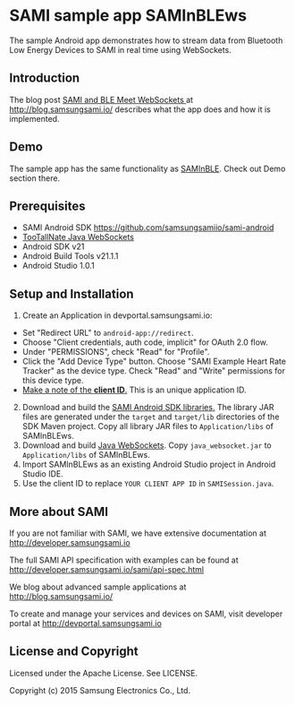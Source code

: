 # SAMI sample app SAMInBLEws
The sample Android app demonstrates how to stream data from Bluetooth Low Energy Devices to SAMI in real time using WebSockets.

Introduction
-------------

The blog post [SAMI and BLE Meet WebSockets
](https://blog.samsungsami.io/mobile/development/2015/04/09/sami-and-ble-meet-websockets.html) at http://blog.samsungsami.io/ describes what the app does and how it is implemented.

Demo
-------------

The sample app has the same functionality as [SAMInBLE](https://github.com/samsungsamiio/sample-android-SAMInBLE). Check out Demo section there.

Prerequisites
-------------

 * SAMI Android SDK https://github.com/samsungsamiio/sami-android
 * [TooTallNate Java WebSockets](https://github.com/TooTallNate/Java-WebSocket)
 * Android SDK v21
 * Android Build Tools v21.1.1
 * Android Studio 1.0.1

Setup and Installation
----------------------

1. Create an Application in devportal.samsungsami.io:
  * Set "Redirect URL" to `android-app://redirect`.
  * Choose "Client credentials, auth code, implicit" for OAuth 2.0 flow.
  * Under "PERMISSIONS", check "Read" for "Profile". 
  * Click the "Add Device Type" button. Choose "SAMI Example Heart Rate Tracker" as the device type. Check "Read" and "Write" permissions for this device type.
  * [Make a note of the **client ID**.](http://developer.samsungsami.io/sami/sami-documentation/developer-user-portals.html#how-to-find-your-application-id) This is an unique application ID.
2. Download and build the [SAMI Android SDK libraries.](https://developer.samsungsami.io/sami/native-SDKs/android-SDK.html) The library JAR files are generated under the `target` and `target/lib` directories of the SDK Maven project. Copy all library JAR files to `Application/libs` of SAMInBLEws.
3. Download and build [Java WebSockets](https://github.com/TooTallNate/Java-WebSocket). Copy `java_websocket.jar` to `Application/libs` of SAMInBLEws.
4. Import SAMInBLEws as an existing Android Studio project in Android Studio IDE.
5. Use the client ID to replace `YOUR CLIENT APP ID` in `SAMISession.java`.

More about SAMI
---------------

If you are not familiar with SAMI, we have extensive documentation at http://developer.samsungsami.io

The full SAMI API specification with examples can be found at http://developer.samsungsami.io/sami/api-spec.html

We blog about advanced sample applications at http://blog.samsungsami.io/

To create and manage your services and devices on SAMI, visit developer portal at http://devportal.samsungsami.io

License and Copyright
---------------------

Licensed under the Apache License. See LICENSE.

Copyright (c) 2015 Samsung Electronics Co., Ltd.
